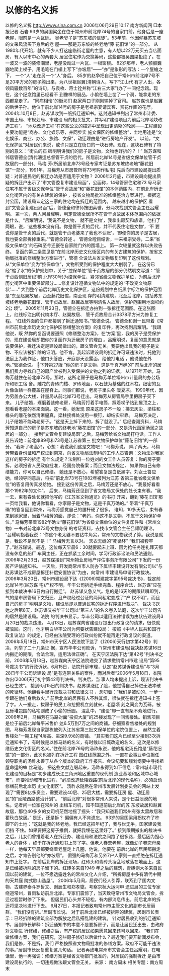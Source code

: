 # 以修的名义拆

以修的名义拆
http://www.sina.com.cn 2006年06月29日10:17 南方新闻网
□本报记者 石岩
93岁的吴国梁坐在位于常州市前北岸74号的自家门前。他身后是一座老屋，眼前是一片瓦砾。
吴老爷子是“苏东坡的信徒”。53年前，他因仰慕苏东坡的文采风流买下身后的老
屋——那是苏东坡的终老地“藤 花旧馆”的一部分。
从1980年代开始，就有不少人打这座临街老屋的主意，有人想以22万元买去当店面房，有人以市中心的两套大 居室住宅作为交换筹码，这些都被吴国梁拒绝了。在一波又一波的装修潮里，老屋没动过一片瓦、一根窗棂。
82岁那年，老人颤颤巍巍地爬上梯子，用毛笔在门楣上写下“亦坡居”——“亦”是象形的写法：一个屋檐之下， 一个“人”走在另一个“人”身后。
85岁的赵争把自己位于常州市前北岸7号不足20平方米的房子腾出来，为八世祖赵翼(清朝诗人，写下“江山代 有才人出，各领风骚数百年”的诗句，与袁枚、蒋士铨并称“江右三大家”)办了一间纪念馆。现在，这个纪念馆里已经看不 到像样的展品，小偷在墙上凿了一个洞，能拿走的东西都拿走了。
“同病相怜”的街坊们
赵家两口子刚刚输掉了官司。
赵苏谋也是赵翼的后世子孙。他位于前北岸14号的房子是老祖宗宴请宾客、赏花作画的花厅。
2004年10月8日，赵苏谋收到一纸拆迁通知书。这封通知书列出了常州市计委、市国土局、市规划局、市建设 局的相关批文，并写明“建设项目为前后北岸地块改造工程”。
“地块改造工程”在这些公文的描述中呈现出更清晰的轮廓——工程建设主要功能是“商办、文化娱乐等，并同步实 施文保区的修缮整治”，土地用途是“文化娱乐、商业、办公、旅馆、文保”，动迁理由是“进行房地产开发”。
以前，“文化保护区”对居民们来说，或许只是立在街口的一块石碑。现在，这块石碑有了特别的意义：“街头的石 碑明明讲我们的房子是文物，文物也好拆的？！”
赵苏谋和邻居管德全(清代漕运总督管干贞的后代，所居前北岸14号是省级文保单位管干贞故居的一部分)、马梅 芳(所居前北岸73号经专家考证是苏东坡终老地“藤花旧馆”一部分，1991年，马梅芳从市房管所将73号购作私宅) 先后向市建设局提出质疑：对普通民宅的拆迁办法是否适用于文物？
2006年2月底，市建设局向提出质疑的拆迁户出示了“市文管委复市建设局函”，公函称，14号管家住宅和73 号马家住宅不属于省级文保单位“管干贞故居”和“藤花旧馆”的本体范围内，在前北岸历史文化街区内的有关古建筑的保护 ，按省文物局批准的修缮整治方案进行。根据这封公函，建设局认定这三家的住宅均在拆迁的范围内。
越来越小的保护区
看到“文管会复建设局函”后，管德全和律师按图索骥，分两次找到文管会主任吕耀明。
第一次，两人问吕耀明，判定管德全居所不在管干贞故居本体范围内的依据是什么。“吕耀明说，‘我说不是文物， 就不是文物’，我拿出房契和族谱，他扫了两眼，说，‘这些根本没有用。你是管干贞的后代，并不代表住宅是文物’，‘不 要说你是管干贞的后代，就是管干贞老婆来了我也不认账’，‘即便你的房子是古居，我也要全部拆掉重来。’”管德全转述 。
管德全瞠目结舌，一来祖宗受辱，二来“省级文保单位”的石碑至今还嵌在自家院门外的围墙上。
第一次较量就这样以失败告终。
复函的第二条意见是“在前北岸历史文化街区内的有关古建筑的保护，按省文物局批准的修缮整治方案进行”，管德 全设法从省文物局复印到了这份规划。
从“文保单位”变为“控保单位”，文物所受到的保护程度大大削弱了。
在这份已经“缩了水”的保护规划中，关于“控保单位”管干贞故居的部分仍然明文写道：“管干贞西侧旧居(即前 北岸30号)为控保单位，紧邻省级文物保护单位，为前后北岸历史街区中重要保留部分……修复设计遵循文物法中的规定的 ‘不改变文物原状’……”
大到整个前后北岸历史文化保护区，这份规划中白纸黑字标注的保护范围是“东至赵翼故居，西至藤花旧馆，南至现 存的明清建筑，北至后北岸，包括苏东坡终老地藤花旧馆、管干贞故居、赵翼故居等明清名人故居，保护范围用地面积约2公 顷”。
2005年11月23日，管德全在拆迁办拍到一张拆迁范围图。在这张图上，红线标注出明代楠木厅、赵翼故居、 管干贞故居合计3378平方米为修复工程。
“红线外面的住户都接到了拆迁通知书。”管德全说。
管德全和谢一民带着《常州市前后北岸历史文化保护区修缮整治方案》的复印件，再次找到吕耀明。“我跟他说，既 然你的复函说要遵照《修缮整治方案》，在‘方案’里，我的房子是受保护的，现在建设局却把你的复函作为迁我房子的理由 。吕耀明说，复函的意思就是说要保护，拆迁决定是建设局做出的，跟文管会无关。我要他出具我的房子是文物、不应该被拆 除的证明。他不肯。我起诉建设局的拆迁许可证违法时，托他到法庭上为我作证，他口头答应，开庭那天没露面，给他打电话 ，他说他在外地。”管德全说。
下转第27版
“你的房子是文物，这是千真万确的”
前后北岸的居民们费力寻找自己的房产曾被列入受保护的文物之列的证据。
从1971年开始，马梅芳就住在前北岸73号。那时，这所老房子是马梅芳单位常州市计量局的办公场所和职工宿 舍。雕花的青砖门楼、罗砖地面，以石鼓为基础的红木柱，细密的瓦片像鱼鳞一样覆盖在屋脊上。同事们都说，老房子里头冬 暖夏凉。
1990年代，因为另盖办公大楼，计量局从前北岸73号迁出。马梅芳从房管局手里把房子买下来。
儿子结婚，琢磨着装修老房，马梅芳打着手电筒，踩着梯子钻到屋顶之上，想看看老屋的本来面貌。这一看，她发现 原来这房子不一般：拂去灰尘，梁柱和椽头的雕花依然清晰逼真，梁柱接榫处没用一根钉，却结实牢靠。
马梅芳决定，儿子结婚不能动老房子。“这是天上掉下来的，拆了就没了。”
后经查阅资料，马梅芳知道自己的房子是苏东坡的终老地“藤花旧馆”的一部分，又是清代画家汤润之故居的一部分 。
接到“文管会复建设局函”之后，马梅芳给省文物局打电话。工作人员告诉她：前北岸89号和73号是江苏省第三 批文物保护单位“藤花旧馆”的一部分。“我听了老高兴，心想：我说我们这是文物吧！”马梅芳说。
隔了两天，马梅芳带着身份证和产权证到南京，向省文物局法制科的工作人员咨询：文物法对我家这样的房子的拆迁 有什么规定？法制科一位姓刘的女工作人员答复：你的房子要拆，必须报省人民政府批准，经国务院备案；而且文物法规定， 如果你自己有修缮能力，你可以自己修缮。
她还是不放心，希望答复是白纸黑字。刘女士答应她，经领导同意后，将把“前北岸73号在1982年被列为江苏 省第三批省级文保单位”的答复用传真发给她。
接到这份传真之后，马梅芳还是不放心，“我最好看看那个1982年的文件”。
后来，马梅芳还见到了省文物局文保处的处长束有春。“我一去，束有春处长就把他写的《江苏省文物通览》的书打 开来，翻到‘藤花旧馆’那一页给我看，他说你看看，你家房子是文物，这是千真万确的。”
带着“千真万确”的答复回到常州，马梅芳感觉自己的腰杆硬了很多。
谁知，10多天后，束有春来到她家里，当着马梅芳的面，却说：“老妈，你这不是文物，不属于文物保护单位。”
马梅芳带着1982年确立“藤花旧馆”为省级文保单位的文件复印件和《常州文物》一书对前北岸73号文物身份 的考证资料，去找市文管会主任吕耀明理论。
“吕耀明指着我说：“你这个老太婆不要钻牛角尖，常州的文物我说了算。我说是就是，我说不是就不是！”
马梅芳无言以对。
天衣无缝的“死循环”
“我们被套牢了。”赵苏谋说。最近，这位每天早晨6：30就要起床上班、因为抢任务连礼拜天都没有休息的船厂 车间主任，正在抓紧工余时间，学习行政诉讼法和民法通则。
2006年2月23日，赵苏谋接到“常州物业房地产评估事务所有限公司”下发的一份房产评估通知书。
一天后，开发商常州市人防办下属华丰建设开发有限公司以“与赵苏谋达不成房屋拆迁补偿安置协议”为由，向常州 市建设局申请行政裁决。
2006年3月20日，常州市建设局下达《(2006)常建裁字第95号裁决书》，裁定前北岸14号(赵苏谋 宅)产权不明，华丰公司拆迁手续完备、程序合法，赵苏谋“应在接到本裁决书16日内自行搬迁”。
赵苏谋又急又气。急的是16天的期限转瞬即到，气的是市房管局下文归还、且产权经过公证的两间私宅变成了“产 权不明”，而且自己的房子“明明是文物，建设局却以普通民宅的拆迁程序进行裁决”。
裁决书送达之后第8天，赵苏谋又被华丰公司以“第三人”的名义卷入法庭，这次华丰公司告的居然是建设局。法院 的判决书显示，华丰公司以适用法律错误为由状告建设局3月20日的裁决违法。
4月13日，赵苏谋向省建设厅提出行政复议的请求，很快就被驳回。这时，他才明白华丰公司为何要状告建设局： 按照《中华人民共和国行政复议法》的规定，已经由法院受理的行政纠纷就不能再走行政复议的渠道。
2006年5月18日，常州市天宁区人民法院下达了《(2006)天行初字第42号》判决，列举了二十几条证 据，宣布华丰公司败诉，“(常州市建设局)裁决赵苏谋16日内搬迁的期限，合法合理，适用法律正确”。
在天宁区法院下达“第42号”判决书之前，2006年5月13日，赵苏谋向天宁区法院递交了请求撤销常州市建 设局“第95号裁决书”的行政诉状。6月15日，法院开庭审理，认定“赵苏谋诉建设局”与“3月28日华丰公司诉建设 局”是有连带关系的案件，而对后者“2006年5月18日，本院作出(2006)天行初字第42号判决书。判决后，当 事人均未提出上诉，现该判决书已经生效”。
接到6月15日的判决书，赵苏谋涨红了脸，他觉得自己掉进无法冲破的死循环。他翻看手里行政裁决书和法律文书 ，念叨着：“我们是被动的、一步一步跟在他们身后救火。”
前后北岸的居民有人不胜其烦，很快就在拆迁通知书上签了字。人一搬走，拔房子的民工和挖掘机立刻就来，老屋顷 刻之间变为瓦砾。被瓦砾堆包围的私宅则成了小偷的乐园。
混乱中，“建设”却一直有条不紊地进行。
2006年2月，马梅芳在马路对面“投资大厦”的25楼发现了一间售楼处。销售项目是位于前后北岸每平米售价 达6.5万到7万之间的商铺。仔细察看售楼处的规划图，马梅芳发现自家那栋被列入江苏省第三批文保单位的宅院位置上， 赫然立着售楼处“一期工程”4层高、进深9.9米的商铺。
“其实我们这片已经至少接到3次拆迁通知书了，有时候是以修马路的名义，有时候以旧城改造的名义，这次是以修 缮历史文化街区的名义。”住在前北岸76号的汤祚永说，他的祖宅汤氏馆是“藤花旧馆”的一部分，此次也被列在拆迁工程 图红线范围之外。
一直在企事业单位担任领导职务的汤祚永善于从各个版本的政府工作报告、会议纪要和规划纲要中寻找祖屋命运的蛛 丝马迹。
把这些文献连缀起来，汤祚永得到如下信息：常州城市现代化建设的目标是“初步建成长江三角洲地区重要的现代制 造业基地和区域中心城市”，而要推动城市化进程，“必须改造延陵西路(前后北岸的现代名称)，必须启动修缮前后北岸历 史文化街区”。
汤祚永随后在常州市发展计划委员会的网站上发现了“需要8亿多资金，需要建设40层、25层大楼，需要拆迁房 屋、动迁居民”的“延陵西路整治计划”。
“前后北岸”对很多常州人来说，是个日益淡漠的地名。记者问一位家在常州的
出租车司机，知不知道前后北岸的苏 东坡故居和赵翼故居，那位40多岁的女司机茫然地摇了摇头：“我只知道我们常州有张太雷故居和瞿秋白故居。”
是迁，还是拆？
偏偏有人不肯遗忘。
93岁的吴国梁用拐杖杵了杵脚下的土地：“这就是我的终老地。我已经这把年纪了，我与世无争，国家建设我们挡 不住。如果要把这房子推倒，就把我埋在这里好了。”
接到限期搬出的裁决书之后，儿女们曾推着老人在拆迁办、建设局和法院之间跑了很多路，最后因为担心老人的身体 ，终于在拆迁通知书上签了字。但老人眷恋老屋，就像幼子眷恋母亲一样，他每天早晨都要绕着老屋走上几圈，他说，他要在 前后北岸的居民都搬走之后，才肯告别他的“亦坡居”。
倔强的马梅芳和另外7户人家则一直拒绝在拆迁通知书上签字。
在前后北岸的拆迁现场，红砖头和青砖头凌乱地散落在地面上，这是已经被拆除的房子留下的。红砖多来自1949 年之后的建筑，青砖则大多来自民国以前的建筑。一位不愿透露姓名的常州文化人介绍，“所拆房屋中多有清代中期的天井庭 院式歇山造屋”。
2006年5月间，居民们经人引荐，联系到了国内文物、古建界泰斗罗哲文、谢辰生和郑孝燮。考察京杭大运河申 遗进展的三位专家绕道常州，冒雨私访前后北岸。专家们震惊了，当天致电常州市文物局文管会，拆迁过程暂时停了下来。
但居民们心头并不轻松。有内部消息传出，前后北岸的拆迁将坚决地进行下去。
6月27日，本报记者致电常州市主管文化的副市长居丽群。
“我们没有拆。”居副市长说。
对于前后北岸已经被拆除的建筑，居副市长表示：已经拆除的建筑全部为解放之后私搭乱建的建筑。
针对居民收到的拆迁通知书，居副市长解释：拆迁通知书的本意不是要拆房子，而是让居民迁出去，由政府对文物进 行修缮，修缮之后，有产权的居民如果愿意回来还可以回来。
“我们在做修缮方案，我们在研究，这些房子修好以后做什么？最近我们要开新闻发布会，我们是修，不是拆，我们 严格按照省文物局批准的修缮方案。政府不可能干违法的事。”居副市长反复重复这几句话。
记者再致电常州市文管会主任吕耀明，在电话里，他一再强调：修缮方案是经省文物部门批准的，对居民的强制拆迁 是由市建设局执行的，一切违规做法跟文管会无关。 来源：
南方周末
相关专题：南方周末 

